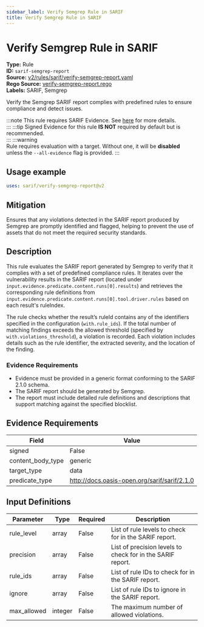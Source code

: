 ```yaml
---
sidebar_label: Verify Semgrep Rule in SARIF
title: Verify Semgrep Rule in SARIF
---  
```

# Verify Semgrep Rule in SARIF  
**Type:** Rule  
**ID:** `sarif-semgrep-report`  
**Source:** [v2/rules/sarif/verify-semgrep-report.yaml](https://github.com/scribe-public/sample-policies/blob/main/v2/rules/sarif/verify-semgrep-report.yaml)  
**Rego Source:** [verify-semgrep-report.rego](https://github.com/scribe-public/sample-policies/blob/main/v2/rules/sarif/verify-semgrep-report.rego)  
**Labels:** SARIF, Semgrep  

Verify the Semgrep SARIF report complies with predefined rules to ensure compliance and detect issues.

:::note 
This rule requires SARIF Evidence. See [here](/docs/valint/sarif) for more details.  
::: 
:::tip 
Signed Evidence for this rule **IS NOT** required by default but is recommended.  
::: 
:::warning  
Rule requires evaluation with a target. Without one, it will be **disabled** unless the `--all-evidence` flag is provided.
::: 

## Usage example

```yaml
uses: sarif/verify-semgrep-report@v2
```

## Mitigation  
Ensures that any violations detected in the SARIF report produced by Semgrep are promptly identified and flagged, helping to prevent the use of assets that do not meet the required security standards.


## Description  
This rule evaluates the SARIF report generated by Semgrep to verify that it complies with a set of predefined compliance rules.
It iterates over the vulnerability results in the SARIF report (located under 
`input.evidence.predicate.content.runs[0].results`) and retrieves the corresponding rule definitions 
from `input.evidence.predicate.content.runs[0].tool.driver.rules` based on each result's ruleIndex.

The rule checks whether the result’s ruleId contains any of the identifiers specified in the configuration (`with.rule_ids`).
If the total number of matching findings exceeds the allowed threshold (specified by `with.violations_threshold`), a violation is recorded.
Each violation includes details such as the rule identifier, the extracted severity, and the location of the finding.

### **Evidence Requirements**

- Evidence must be provided in a generic format conforming to the SARIF 2.1.0 schema.
- The SARIF report should be generated by Semgrep.
- The report must include detailed rule definitions and descriptions that support matching against the specified blocklist.

## Evidence Requirements  
| Field | Value |
|-------|-------|
| signed | False |
| content_body_type | generic |
| target_type | data |
| predicate_type | http://docs.oasis-open.org/sarif/sarif/2.1.0 |

## Input Definitions  
| Parameter | Type | Required | Description |
|-----------|------|----------|-------------|
| rule_level | array | False | List of rule levels to check for in the SARIF report. |
| precision | array | False | List of precision levels to check for in the SARIF report. |
| rule_ids | array | False | List of rule IDs to check for in the SARIF report. |
| ignore | array | False | List of rule IDs to ignore in the SARIF report. |
| max_allowed | integer | False | The maximum number of allowed violations. |

